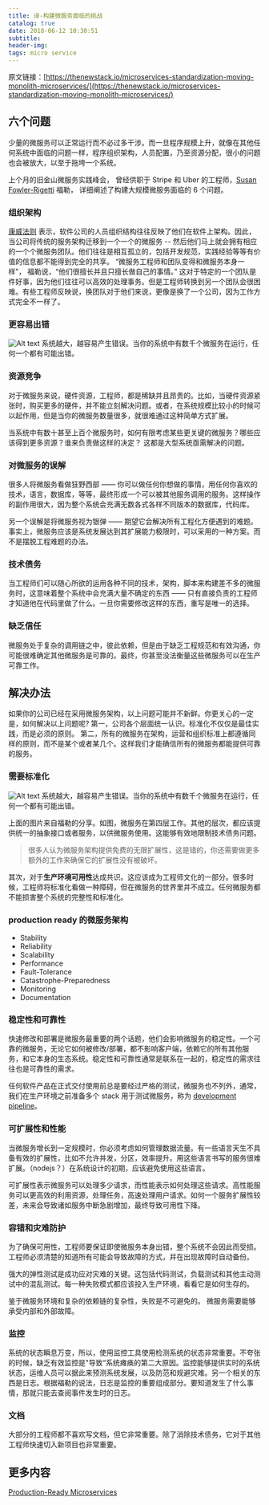 ```yaml
---
title: 译-构建微服务面临的挑战
catalog: true
date: 2018-06-12 10:30:51
subtitle: 
header-img:
tags: micro service
---
```

原文链接：[https://thenewstack.io/microservices-standardization-moving-monolith-microservices/](https://thenewstack.io/microservices-standardization-moving-monolith-microservices/)
## 六个问题
少量的微服务可以正常运行而不必过多干涉。而一旦程序规模上升，就像在其他任何系统中面临的问题一样，程序组织架构，人员配置，乃至资源分配，很小的问题也会被放大，以至于拖垮一个系统。

上个月的旧金山微服务实践峰会， 曾经供职于 Stripe 和 Uber 的工程师，[Susan Fowler-Rigetti](https://www.linkedin.com/in/susan-fowler-263b6343/) 福勒， 详细阐述了构建大规模微服务面临的 6 个问题。

### 组织架构
[康威法则](http://www.melconway.com/Home/Conways_Law.html) 表示，软件公司的人员组织结构往往反映了他们在软件上架构。因此，当公司将传统的服务架构迁移到一个一个的微服务 -- 然后他们马上就会拥有相应的一个个微服务团队。他们往往是相互孤立的，包括开发规范，实践经验等等有价值的信息都不能得到完全的共享。
“微服务工程师和团队变得和微服务本身一样”， 福勒说，“他们很擅长并且只擅长做自己的事情。” 这对于特定的一个团队是件好事，因为他们往往可以高效的处理事务。但是工程师转换到另一个团队会很困难。有些工程师反映说，换团队对于他们来说，更像是换了一个公司，因为工作方式完全不一样了。

### 更容易出错
![Alt text](29abad0d-screen-shot-2017-02-21-at-9.45.39-pm.png "optional title")
系统越大，越容易产生错误。当你的系统中有数千个微服务在运行，任何一个都有可能出错。

### 资源竞争
对于微服务来说，硬件资源，工程师，都是稀缺并且昂贵的。比如，当硬件资源紧张时，购买更多的硬件，并不能立刻解决问题。或者，在系统规模比较小的时候可以起作用，但是当你的微服务数量很多，就很难通过这种简单方式扩展。

当系统中有数十甚至上百个微服务时，如何有限考虑某些更关键的微服务？哪些应该得到更多资源？谁来负责做这样的决定？ 这都是大型系统亟需解决的问题。

### 对微服务的误解
很多人将微服务看做狂野西部 —— 你可以做任何你想做的事情，用任何你喜欢的技术，语言，数据库，等等，最终形成一个可以被其他服务调用的服务。这样操作的副作用很大，因为整个系统会充满无数各式各样不同版本的数据库，代码库。

另一个误解是将微服务视为银弹 —— 期望它会解决所有工程化方便遇到的难题。事实上，微服务应该是系统发展达到其扩展能力极限时，可以采用的一种方案。而不是摆脱工程难题的办法。

### 技术债务
当工程师们可以随心所欲的运用各种不同的技术，架构，脚本来构建差不多的微服务时，这意味着整个系统中会充满大量不确定的东西 —— 只有直接负责的工程师才知道他在代码里做了什么。一旦你需要修改这样的东西，重写是唯一的选择。

### 缺乏信任
微服务处于复杂的调用链之中，彼此依赖，但是由于缺乏工程规范和有效沟通，你可能很难确定其他微服务是可靠的。最终，你甚至没法衡量这些微服务可以在生产可靠工作。

## 解决办法
如果你的公司已经在采用微服务架构，以上问题可能并不新鲜。你更关心的一定是，如何解决以上问题呢?
第一，公司各个层面统一认识。标准化不仅仅是最佳实践，而是必须的原则。
第二，所有的微服务在架构，运营和组织标准上都遵循同样的原则，而不是某个或者某几个。这样我们才能确信所有的微服务都能提供可靠的服务。
### 需要标准化
![Alt text](d206b9c0-screen-shot-2017-02-21-at-9.39.57-pm-1024x408.png "optional title")
系统越大，越容易产生错误。当你的系统中有数千个微服务在运行，任何一个都有可能出错。

上面的图片来自福勒的分享。如图，微服务在第四层工作。其他的层次，都应该提供统一的抽象接口或者服务，以供微服务使用。这能够有效地限制技术债务问题。

> 很多人认为微服务架构提供免费的无限扩展性，这是错的，你还需要做更多额外的工作来确保它的扩展性没有被破坏。

其次，对于**生产环境可用性**达成共识。这应该成为工程师文化的一部分。很多时候，工程师将标准化看做一种障碍，但在微服务的世界里并不成立。任何微服务都不能损害整个系统的完整性和标准化。

### production ready 的微服务架构
* Stability
* Reliability
* Scalability
* Performance
* Fault-Tolerance
* Catastrophe-Preparedness
* Monitoring
* Documentation

### 稳定性和可靠性
快速修改和部署是微服务最重要的两个话题，他们会影响微服务的稳定性。一个可靠的微服务，无论它如何被修改/部署，都不影响客户端，依赖它的所有其他服务，和它本身的生态系统。稳定性和可靠性通常是联系在一起的，稳定性的需求往往也是可靠性的需求。

任何软件产品在正式交付使用前总是要经过严格的测试，微服务也不列外，通常，我们在生产环境之前准备多个 stack 用于测试微服务，称为 [development pipeline](http://www.thenewstack.io/tag/continuous-integration-and-deployment)。

### 可扩展性和性能
当微服务增长到一定规模时，你必须考虑如何管理数据流量。有一些语言天生不具备有效的扩展性，比如不允许并发，分区，效率提升。用这些语言书写的服务很难扩展。（nodejs？）在系统设计的初期，应该避免使用这些语言。

可扩展性表示微服务可以处理多少请求，而性能表示如何处理这些请求。高性能服务可以更高效的利用资源，处理任务，高速处理用户请求。如何一个服务扩展性较差，未来会导致诸如服务中断急剧增加，最终导致可用性下降。

### 容错和灾难防护
为了确保可用性，工程师要保证即使微服务本身出错，整个系统不会因此而受损。工程师必须清楚的知道所有可能会导致故障的方式，并在出现故障时自动备份。

强大的弹性测试是成功应对灾难的关键。这包括代码测试，负载测试和其他主动测试中的混乱测试。每一种失败模式都应该投入生产环境，看看它是如何生存的。

鉴于微服务环境和复杂的依赖链的复杂性，失败是不可避免的。 微服务需要能够承受内部和外部故障。

### 监控
系统的状态瞬息万变，所以，使用监控工具使用检测系统的状态非常重要。不夸张的时候，缺乏有效监控是"导致“系统瘫痪的第二大原因。监控能够提供实时的系统状态，运维人员可以据此来预测系统发展，以及防范和规避灾难。另一个相关的东西是日志。根据福勒的说法，日志是监控的重要组成部分。要知道发生了什么事情，那就只能去查阅事件发生时的日志。

### 文档
大部分的工程师都不喜欢写文档，但它非常重要。除了消除技术债务，它对于其他工程师快速切入新项目也非常重要。

## 更多内容
[Production-Ready Microservices](https://www.amazon.com/Production-Ready-Microservices-Standardized-Engineering-Organization/dp/1491965975/ref=sr_1_1?s=books&ie=UTF8&qid=1487184502&sr=1-1&keywords=Production-Ready+Microservices)